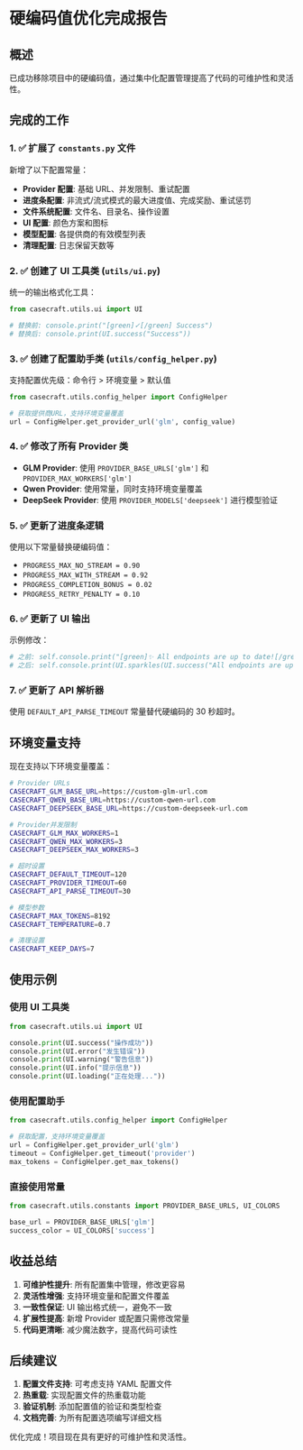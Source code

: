 # 硬编码值优化完成报告

## 概述
已成功移除项目中的硬编码值，通过集中化配置管理提高了代码的可维护性和灵活性。

## 完成的工作

### 1. ✅ 扩展了 `constants.py` 文件
新增了以下配置常量：
- **Provider 配置**: 基础 URL、并发限制、重试配置
- **进度条配置**: 非流式/流式模式的最大进度值、完成奖励、重试惩罚
- **文件系统配置**: 文件名、目录名、操作设置
- **UI 配置**: 颜色方案和图标
- **模型配置**: 各提供商的有效模型列表
- **清理配置**: 日志保留天数等

### 2. ✅ 创建了 UI 工具类 (`utils/ui.py`)
统一的输出格式化工具：
```python
from casecraft.utils.ui import UI

# 替换前: console.print("[green]✓[/green] Success")  
# 替换后: console.print(UI.success("Success"))
```

### 3. ✅ 创建了配置助手类 (`utils/config_helper.py`)
支持配置优先级：命令行 > 环境变量 > 默认值
```python
from casecraft.utils.config_helper import ConfigHelper

# 获取提供商URL，支持环境变量覆盖
url = ConfigHelper.get_provider_url('glm', config_value)
```

### 4. ✅ 修改了所有 Provider 类
- **GLM Provider**: 使用 `PROVIDER_BASE_URLS['glm']` 和 `PROVIDER_MAX_WORKERS['glm']`
- **Qwen Provider**: 使用常量，同时支持环境变量覆盖
- **DeepSeek Provider**: 使用 `PROVIDER_MODELS['deepseek']` 进行模型验证

### 5. ✅ 更新了进度条逻辑
使用以下常量替换硬编码值：
- `PROGRESS_MAX_NO_STREAM = 0.90`
- `PROGRESS_MAX_WITH_STREAM = 0.92`
- `PROGRESS_COMPLETION_BONUS = 0.02`
- `PROGRESS_RETRY_PENALTY = 0.10`

### 6. ✅ 更新了 UI 输出
示例修改：
```python
# 之前: self.console.print("[green]✨ All endpoints are up to date![/green]")
# 之后: self.console.print(UI.sparkles(UI.success("All endpoints are up to date!", icon=False)))
```

### 7. ✅ 更新了 API 解析器
使用 `DEFAULT_API_PARSE_TIMEOUT` 常量替代硬编码的 30 秒超时。

## 环境变量支持

现在支持以下环境变量覆盖：
```bash
# Provider URLs
CASECRAFT_GLM_BASE_URL=https://custom-glm-url.com
CASECRAFT_QWEN_BASE_URL=https://custom-qwen-url.com
CASECRAFT_DEEPSEEK_BASE_URL=https://custom-deepseek-url.com

# Provider并发限制
CASECRAFT_GLM_MAX_WORKERS=1
CASECRAFT_QWEN_MAX_WORKERS=3
CASECRAFT_DEEPSEEK_MAX_WORKERS=3

# 超时设置
CASECRAFT_DEFAULT_TIMEOUT=120
CASECRAFT_PROVIDER_TIMEOUT=60
CASECRAFT_API_PARSE_TIMEOUT=30

# 模型参数
CASECRAFT_MAX_TOKENS=8192
CASECRAFT_TEMPERATURE=0.7

# 清理设置
CASECRAFT_KEEP_DAYS=7
```

## 使用示例

### 使用 UI 工具类
```python
from casecraft.utils.ui import UI

console.print(UI.success("操作成功"))
console.print(UI.error("发生错误"))  
console.print(UI.warning("警告信息"))
console.print(UI.info("提示信息"))
console.print(UI.loading("正在处理..."))
```

### 使用配置助手
```python
from casecraft.utils.config_helper import ConfigHelper

# 获取配置，支持环境变量覆盖
url = ConfigHelper.get_provider_url('glm')
timeout = ConfigHelper.get_timeout('provider')
max_tokens = ConfigHelper.get_max_tokens()
```

### 直接使用常量
```python
from casecraft.utils.constants import PROVIDER_BASE_URLS, UI_COLORS

base_url = PROVIDER_BASE_URLS['glm']
success_color = UI_COLORS['success']
```

## 收益总结

1. **可维护性提升**: 所有配置集中管理，修改更容易
2. **灵活性增强**: 支持环境变量和配置文件覆盖
3. **一致性保证**: UI 输出格式统一，避免不一致
4. **扩展性提高**: 新增 Provider 或配置只需修改常量
5. **代码更清晰**: 减少魔法数字，提高代码可读性

## 后续建议

1. **配置文件支持**: 可考虑支持 YAML 配置文件
2. **热重载**: 实现配置文件的热重载功能  
3. **验证机制**: 添加配置值的验证和类型检查
4. **文档完善**: 为所有配置选项编写详细文档

优化完成！项目现在具有更好的可维护性和灵活性。